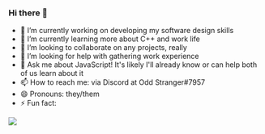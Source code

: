 ### Hi there 👋

- 🔭 I’m currently working on developing my software design skills
- 🌱 I’m currently learning more about C++ and work life
- 👯 I’m looking to collaborate on any projects, really
- 🤔 I’m looking for help with gathering work experience
- 💬 Ask me about JavaScript! It's likely I'll already know or can help both of us learn about it
- 📫 How to reach me: via Discord at Odd Stranger#7957
- 😄 Pronouns: they/them
- ⚡ Fun fact:

![](https://latex.codecogs.com/png.image?\large&space;\dpi{200}\bg{black}%5Cforall%20x%20%5Cin%20%5C%7B%20%5Ctext%7B%20all%2032-bit%20integers%20%7D%20%5C%7D%2C%2032%20-%20clz32(x)%20%3D%201%20%2B%20%5Clfloor%20log_2(x)%20%5Crfloor)
